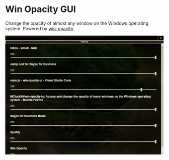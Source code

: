 # Win Opacity GUI

Change the opacity of almost any window on the Windows operating system. Powered by [win-opacity][win-opacity].

![Win Opacity GUI](.github/screenshot.png)

[win-opacity]: https://github.com/MCluck90/win-opacity-js